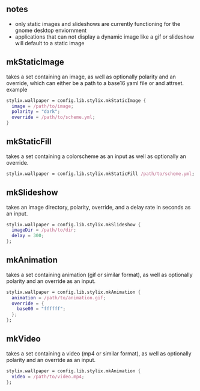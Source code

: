 ## notes
- only static images and slideshows are currently functioning for the gnome desktop enviornment
- applications that can not display a dynamic image like a gif or slideshow will default to a static image

## mkStaticImage
takes a set containing an image, as well as optionally polarity and an override, which can either be a path to a base16 yaml file or and attrset.
example
```nix
stylix.wallpaper = config.lib.stylix.mkStaticImage {
  image = /path/to/image;
  polarity = "dark";
  override = /path/to/scheme.yml;
}
```
## mkStaticFill
takes a set containing a colorscheme as an input as well as optionally an override.
```nix
stylix.wallpaper = config.lib.stylix.mkStaticFill /path/to/scheme.yml;
```
## mkSlideshow
takes an image directory, polarity, override, and a delay rate in seconds as an input.
```nix
stylix.wallpaper = config.lib.stylix.mkSlideshow {
  imageDir = /path/to/dir;
  delay = 300;
};
```
## mkAnimation
takes a set containing animation (gif or similar format), as well as optionally polarity and an override as an input.
```nix
stylix.wallpaper = config.lib.stylix.mkAnimation {
  animation = /path/to/animation.gif;
  override = {
    base00 = "ffffff";
  };
};
```
## mkVideo
takes a set containing a video (mp4 or similar format), as well as optionally polarity and an override as an input.
```nix
stylix.wallpaper = config.lib.stylix.mkAnimation {
  video = /path/to/video.mp4;
};
```
